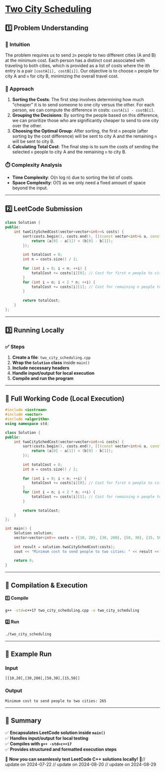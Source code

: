 # **[Two City Scheduling](https://leetcode.com/problems/two-city-scheduling/description/)**  

## **1️⃣ Problem Understanding**  
### **📌 Intuition**  
The problem requires us to send `2n` people to two different cities (A and B) at the minimum cost. Each person has a distinct cost associated with traveling to both cities, which is provided as a list of costs where the ith entry is a pair `[costA[i], costB[i]]`. Our objective is to choose `n` people for city A and `n` for city B, minimizing the overall travel cost.

### **🚀 Approach**  
1. **Sorting the Costs**: The first step involves determining how much "cheaper" it is to send someone to one city versus the other. For each person, we can compute the difference in costs: `costA[i] - costB[i]`. 
2. **Grouping the Decisions**: By sorting the people based on this difference, we can prioritize those who are significantly cheaper to send to one city over the other.
3. **Choosing the Optimal Group**: After sorting, the first `n` people (after sorting by the cost difference) will be sent to city A and the remaining `n` will be sent to city B.
4. **Calculating Total Cost**: The final step is to sum the costs of sending the selected `n` people to city A and the remaining `n` to city B.

### **⏱️ Complexity Analysis**  
- **Time Complexity**: O(n log n) due to sorting the list of costs.  
- **Space Complexity**: O(1) as we only need a fixed amount of space beyond the input.  

---  

## **2️⃣ LeetCode Submission**  
```cpp
class Solution {
public:
    int twoCitySchedCost(vector<vector<int>>& costs) {
        sort(costs.begin(), costs.end(), [](const vector<int>& a, const vector<int>& b) {
            return (a[0] - a[1]) < (b[0] - b[1]);
        });
        
        int totalCost = 0;
        int n = costs.size() / 2;
        
        for (int i = 0; i < n; ++i) {
            totalCost += costs[i][0]; // Cost for first n people to city A
        }
        for (int i = n; i < 2 * n; ++i) {
            totalCost += costs[i][1]; // Cost for remaining n people to city B
        }
        
        return totalCost;
    }
};  
```  

---  

## **3️⃣ Running Locally**  
### **✅ Steps**  
1. **Create a file**: `two_city_scheduling.cpp`  
2. **Wrap the `Solution` class** inside `main()`  
3. **Include necessary headers**  
4. **Handle input/output for local execution**  
5. **Compile and run the program**  

---  

## **📝 Full Working Code (Local Execution)**  
```cpp
#include <iostream>
#include <vector>
#include <algorithm>
using namespace std;

class Solution {
public:
    int twoCitySchedCost(vector<vector<int>>& costs) {
        sort(costs.begin(), costs.end(), [](const vector<int>& a, const vector<int>& b) {
            return (a[0] - a[1]) < (b[0] - b[1]);
        });
        
        int totalCost = 0;
        int n = costs.size() / 2;
        
        for (int i = 0; i < n; ++i) {
            totalCost += costs[i][0]; // Cost for first n people to city A
        }
        for (int i = n; i < 2 * n; ++i) {
            totalCost += costs[i][1]; // Cost for remaining n people to city B
        }
        
        return totalCost;
    }
};

int main() {
    Solution solution;
    vector<vector<int>> costs = {{10, 20}, {30, 200}, {50, 30}, {15, 50}};
    
    int result = solution.twoCitySchedCost(costs);
    cout << "Minimum cost to send people to two cities: " << result << endl;
    
    return 0;
}  
```  

---  

## **🔧 Compilation & Execution**  
#### **1️⃣ Compile**  
```bash
g++ -std=c++17 two_city_scheduling.cpp -o two_city_scheduling
```  

#### **2️⃣ Run**  
```bash
./two_city_scheduling
```  

---  

## **🎯 Example Run**  
### **Input**  
```
[[10,20],[30,200],[50,30],[15,50]]
```  
### **Output**  
```
Minimum cost to send people to two cities: 265
```  

---  

## **📌 Summary**  
✅ **Encapsulates LeetCode solution inside `main()`**  
✅ **Handles input/output for local testing**  
✅ **Compiles with `g++ -std=c++17`**  
✅ **Provides structured and formatted execution steps**  

🚀 **Now you can seamlessly test LeetCode C++ solutions locally!** 🚀// update on 2024-07-22
// update on 2024-08-20
// update on 2024-08-29
